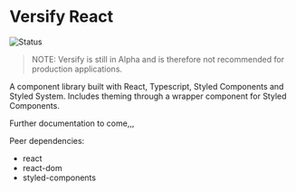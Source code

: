 # Versify React

![Status](https://img.shields.io/badge/Status-ALPHA-orange.svg)

> NOTE: Versify is still in Alpha and is therefore not recommended for production applications.

A component library built with React, Typescript, Styled Components and Styled System. Includes theming through a wrapper component for Styled Components.

Further documentation to come,,,

Peer dependencies:

- react
- react-dom
- styled-components
